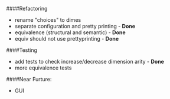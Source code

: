 ####Refactoring

* rename "choices" to dimes
* separate configuration and pretty printing - __Done__
* equivalence (structural and semantic) - __Done__
* equiv should not use prettyprinting - __Done__

####Testing

* add tests to check increase/decrease dimension arity - __Done__
* more equivalence tests

####Near Furture:
* GUI